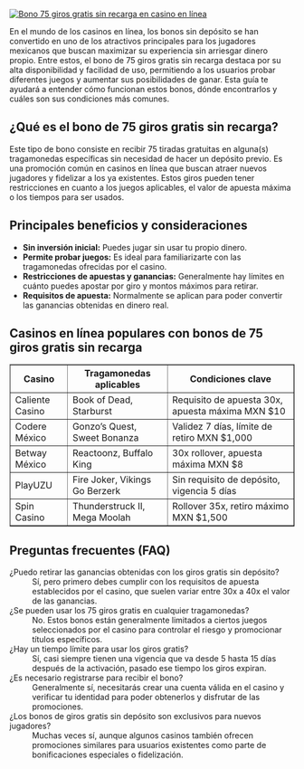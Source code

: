 [![Bono 75 giros gratis sin recarga en casino en línea](https://123-caf.pages.dev/gitsignup.png)](https://vrmoo.ru/Bt82HjjY)

<p>En el mundo de los casinos en línea, los bonos sin depósito se han convertido en uno de los atractivos principales para los jugadores mexicanos que buscan maximizar su experiencia sin arriesgar dinero propio. Entre estos, el bono de 75 giros gratis sin recarga destaca por su alta disponibilidad y facilidad de uso, permitiendo a los usuarios probar diferentes juegos y aumentar sus posibilidades de ganar. Esta guía te ayudará a entender cómo funcionan estos bonos, dónde encontrarlos y cuáles son sus condiciones más comunes.</p>  <h2>¿Qué es el bono de 75 giros gratis sin recarga?</h2> <p>Este tipo de bono consiste en recibir 75 tiradas gratuitas en alguna(s) tragamonedas específicas sin necesidad de hacer un depósito previo. Es una promoción común en casinos en línea que buscan atraer nuevos jugadores y fidelizar a los ya existentes. Estos giros pueden tener restricciones en cuanto a los juegos aplicables, el valor de apuesta máxima o los tiempos para ser usados.</p>  <h2>Principales beneficios y consideraciones</h2> <ul> <li><strong>Sin inversión inicial:</strong> Puedes jugar sin usar tu propio dinero.</li> <li><strong>Permite probar juegos:</strong> Es ideal para familiarizarte con las tragamonedas ofrecidas por el casino.</li> <li><strong>Restricciones de apuestas y ganancias:</strong> Generalmente hay límites en cuánto puedes apostar por giro y montos máximos para retirar.</li> <li><strong>Requisitos de apuesta:</strong> Normalmente se aplican para poder convertir las ganancias obtenidas en dinero real.</li> </ul>  <h2>Casinos en línea populares con bonos de 75 giros gratis sin recarga</h2> <table border="1" cellpadding="8" cellspacing="0"> <thead> <tr> <th>Casino</th> <th>Tragamonedas aplicables</th> <th>Condiciones clave</th> </tr> </thead> <tbody> <tr> <td>Caliente Casino</td> <td>Book of Dead, Starburst</td> <td>Requisito de apuesta 30x, apuesta máxima MXN $10</td> </tr> <tr> <td>Codere México</td> <td>Gonzo’s Quest, Sweet Bonanza</td> <td>Validez 7 días, límite de retiro MXN $1,000</td> </tr> <tr> <td>Betway México</td> <td>Reactoonz, Buffalo King</td> <td>30x rollover, apuesta máxima MXN $8</td> </tr> <tr> <td>PlayUZU</td> <td>Fire Joker, Vikings Go Berzerk</td> <td>Sin requisito de depósito, vigencia 5 días</td> </tr> <tr> <td>Spin Casino</td> <td>Thunderstruck II, Mega Moolah</td> <td>Rollover 35x, retiro máximo MXN $1,500</td> </tr> </tbody> </table>  <h2>Preguntas frecuentes (FAQ)</h2> <dl> <dt>¿Puedo retirar las ganancias obtenidas con los giros gratis sin depósito?</dt> <dd>Sí, pero primero debes cumplir con los requisitos de apuesta establecidos por el casino, que suelen variar entre 30x a 40x el valor de las ganancias.</dd>  <dt>¿Se pueden usar los 75 giros gratis en cualquier tragamonedas?</dt> <dd>No. Estos bonos están generalmente limitados a ciertos juegos seleccionados por el casino para controlar el riesgo y promocionar títulos específicos.</dd>  <dt>¿Hay un tiempo límite para usar los giros gratis?</dt> <dd>Sí, casi siempre tienen una vigencia que va desde 5 hasta 15 días después de la activación, pasado ese tiempo los giros expiran.</dd>  <dt>¿Es necesario registrarse para recibir el bono?</dt> <dd>Generalmente sí, necesitarás crear una cuenta válida en el casino y verificar tu identidad para poder obtenerlos y disfrutar de las promociones.</dd>  <dt>¿Los bonos de giros gratis sin depósito son exclusivos para nuevos jugadores?</dt> <dd>Muchas veces sí, aunque algunos casinos también ofrecen promociones similares para usuarios existentes como parte de bonificaciones especiales o fidelización.</dd> </dl>